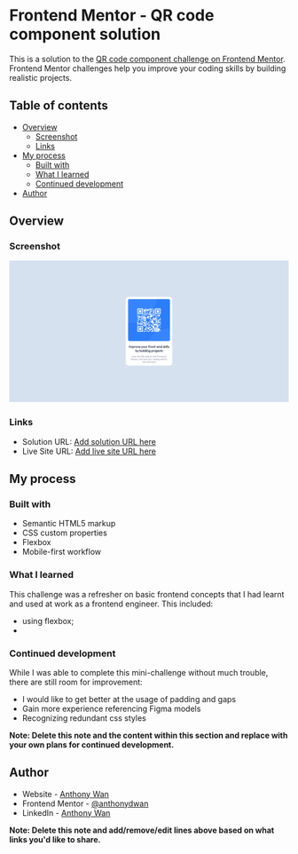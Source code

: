 # Frontend Mentor - QR code component solution

This is a solution to the [QR code component challenge on Frontend Mentor](https://www.frontendmentor.io/challenges/qr-code-component-iux_sIO_H). Frontend Mentor challenges help you improve your coding skills by building realistic projects.

## Table of contents

- [Overview](#overview)
  - [Screenshot](#screenshot)
  - [Links](#links)
- [My process](#my-process)
  - [Built with](#built-with)
  - [What I learned](#what-i-learned)
  - [Continued development](#continued-development)
- [Author](#author)

## Overview

### Screenshot

![screenshot](./screenshot.PNG)

### Links

- Solution URL: [Add solution URL here](https://your-solution-url.com)
- Live Site URL: [Add live site URL here](https://your-live-site-url.com)

## My process

### Built with

- Semantic HTML5 markup
- CSS custom properties
- Flexbox
- Mobile-first workflow

### What I learned

This challenge was a refresher on basic frontend concepts that I had learnt and used at work as a frontend engineer. This included:

- using flexbox;
-



### Continued development

While I was able to complete this mini-challenge without much trouble, there are still room for improvement:

- I would like to get better at the usage of padding and gaps
- Gain more experience referencing Figma models
- Recognizing redundant css styles

**Note: Delete this note and the content within this section and replace with your own plans for continued development.**

## Author

- Website - [Anthony Wan](https://www.your-site.com)
- Frontend Mentor - [@anthonydwan](https://www.frontendmentor.io/profile/anthonydwan)
- LinkedIn - [Anthony Wan](https://www.linkedin.com/in/anthony-w-230452a2/)

**Note: Delete this note and add/remove/edit lines above based on what links you'd like to share.**
